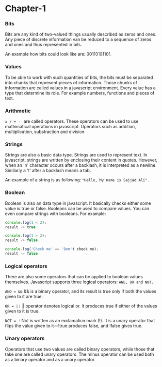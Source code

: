 # Chapter-1

### Bits
Bits are any kind of two-valued things usually described as zeros and ones. Any piece of discrete information van be reduced to a sequence of zeros and ones and thus represented in bits.

An example how bits could look like are: 00110101101.

### Values
To be able to work with such quantities of bits, the bits must be separated into chunks that represent pieces of information. 
Those chunks of information are called values in a javascript environment.
Every value has a type that determine its role. For example numbers, functions and pieces of text.

### Arithmetic

```x / + - ``` are called operators. These operators can be used to use mathimatical operations in javascript.
Operators such as addition, multiplication, substraction and division


### Strings
Strings are also a basic data type. Strings are used to represent text.
In javascript, strings are written by enclosing their content in quotes. 
However, when an 'n' character occurs after a backlash, it is interpreted as a newline. Similarly a 't' after a backlash means a tab.

An example of a string is as following: ```"Hello, My name is Sajjad Ali".```

### Boolean
Boolean is also an data type in javascript. It basically checks either some value is true or false. Booleans can be used to compare values. You can even compare strings with booleans. For example:

```Javascript
console.log(1 < 2);
result -> true

console.log(1 > 2);
result -> false

console.log('Check me' == 'Don't check me);
result -> false

```

### Logical operators
There are also some operators that can be applied to boolean values themselves. Javascript supports three logical operators: ```AND, OR and NOT.```

```AND = &&```
&& is a binary operator, and its result is true only if both the values given to it are true.

```OR = ||```
|| operator denotes logical or. It produces true if either of the values given to it is true.

```NOT = !```
Not is written as an exclamation mark (!). It is a unary operator that flips the value given to it—!true produces false, and !false gives true.

### Unary operators
Operators that use two values are called binary operators, while those that take one are called unary operators. The minus operator can be used both as a binary operator and as a unary operator.